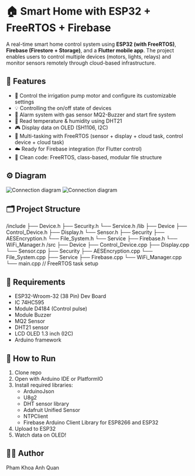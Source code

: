 # 🏠 Smart Home with ESP32 + FreeRTOS + Firebase

A real-time smart home control system using **ESP32 (with FreeRTOS)**, **Firebase (Firestore + Storage)**, and a **Flutter mobile app**. The project enables users to control multiple devices (motors, lights, relays) and monitor sensors remotely through cloud-based infrastructure.


## 🧠 Features
- 🌱 Control the irrigation pump motor and configure its customizable settings
- 💡 Controlling the on/off state of devices
- 🔔 Alarm system with gas sensor MQ2-Buzzer and start fire system
- 📡 Read temperature & humidity using DHT21
- 🎮 Display data on OLED (SH1106, I2C)
- 🔁 Multi-tasking with FreeRTOS (sensor + display + cloud task, control device + cloud task)
- ☁️ Ready for Firebase integration (for Flutter control)
- 🧱 Clean code: FreeRTOS, class-based, modular file structure

## ⚙️ Diagram
![Connection diagram](images/diagram.png)
![Connection diagram](images/diagram.png)

## 🗂 Project Structure
/include
├── Device.h
├── Security.h
└── Service.h
/lib
├── Device
   ├── Control_Device.h
   ├── Display.h
   └── Sensor.h
├── Security
   ├── AESEncryption.h
   └── File_System.h
└── Service
   ├── Firebase.h
   └── WiFi_Manager.h
/src
├── Device
   ├── Control_Device.cpp
   ├── Display.cpp
   └── Sensor.cpp
├── Security
   ├── AESEncryption.cpp
   └── File_System.cpp
├── Service
   ├── Firebase.cpp
   └── WiFi_Manager.cpp
└── main.cpp // FreeRTOS task setup

## 🔧 Requirements
- ESP32-Wroom-32 (38 Pin) Dev Board
- IC 74HC595
- Module D4184 (Control pulse)
- Module Buzzer
- MQ2 Sensor
- DHT21 sensor
- LCD OLED 1.3 inch (I2C)
- Arduino framework

## 🚀 How to Run
1. Clone repo
2. Open with Arduino IDE or PlatformIO
3. Install required libraries:
   - ArduinoJson
   - U8g2
   - DHT sensor library
   - Adafruit Unified Sensor
   - NTPClient
   - Firebase Arduino Client Library for ESP8266 and ESP32
4. Upload to ESP32
5. Watch data on OLED!

## 👨‍💻 Author
Pham Khoa Anh Quan
